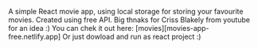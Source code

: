 A simple React movie app, using local storage for storing your favourite movies. 
Created using free API. Big thnaks for Criss Blakely from youtube for an idea :)
You can chek it out here: [movies][movies-app-free.netlify.app] 
Or just dowload and run as react project :) 
